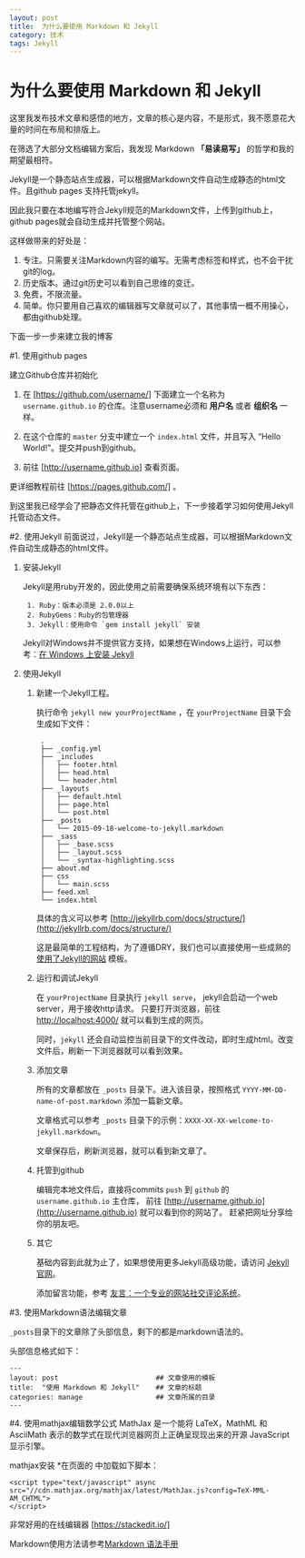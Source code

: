 ```yaml
---
layout: post
title:  为什么要使用 Markdown 和 Jekyll
category: 技术
tags: Jekyll
---
```


# 为什么要使用 Markdown 和 Jekyll
这里我发布技术文章和感悟的地方，文章的核心是内容，不是形式，我不愿意花大量的时间在布局和排版上。

在筛选了大部分文档编辑方案后，我发现 Markdown **「易读易写」** 的哲学和我的期望最相符。

Jekyll是一个静态站点生成器，可以根据Markdown文件自动生成静态的html文件。且github pages 支持托管jekyll。

因此我只要在本地编写符合Jekyll规范的Markdown文件，上传到github上，github pages就会自动生成并托管整个网站。

这样做带来的好处是：

1. 专注。只需要关注Markdown内容的编写。无需考虑标签和样式，也不会干扰git的log。
2. 历史版本。通过git历史可以看到自己思维的变迁。
4. 免费，不限流量。
5. 简单。你只要用自己喜欢的编辑器写文章就可以了，其他事情一概不用操心，都由github处理。

下面一步一步来建立我的博客

#1. 使用github pages

建立Github仓库并初始化

1. 在 [https://github.com/username/] 下面建立一个名称为 `username.github.io` 的仓库。注意username必须和 **用户名** 或者 **组织名** 一样。

2. 在这个仓库的 `master` 分支中建立一个 `index.html` 文件，并且写入 “Hello World!”。提交并push到github。

3. 前往 [http://username.github.io] 查看页面。

更详细教程前往 [https://pages.github.com/] 。

到这里我已经学会了把静态文件托管在github上，下一步接着学习如何使用Jekyll托管动态文件。

#2. 使用Jekyll
前面说过，Jekyll是一个静态站点生成器，可以根据Markdown文件自动生成静态的html文件。

1. 安装Jekyll

    Jekyll是用ruby开发的，因此使用之前需要确保系统环境有以下东西：

        1. Ruby：版本必须是 2.0.0以上
        2. RubyGems：Ruby的包管理器
        3. Jekyll：使用命令 `gem install jekyll` 安装

    Jekyll对Windows并不提供官方支持，如果想在Windows上运行，可以参考：[在 Windows 上安装 Jekyll ](http://cn.yizeng.me/2013/05/10/setup-jekyll-on-windows/)

2. 使用Jekyll

    1. 新建一个Jekyll工程。

        执行命令 `jekyll new yourProjectName` ，在 `yourProjectName` 目录下会生成如下文件：

            .
            ├── _config.yml
            ├── _includes
            │   ├── footer.html
            │   ├── head.html
            │   └── header.html
            ├── _layouts
            │   ├── default.html
            │   ├── page.html
            │   └── post.html
            ├── _posts
            │   └── 2015-09-18-welcome-to-jekyll.markdown
            ├── _sass
            │   ├── _base.scss
            │   ├── _layout.scss
            │   └── _syntax-highlighting.scss
            ├── about.md
            ├── css
            │   └── main.scss
            ├── feed.xml
            └── index.html

        具体的含义可以参考 [http://jekyllrb.com/docs/structure/](http://jekyllrb.com/docs/structure/)

        这是最简单的工程结构，为了遵循DRY，我们也可以直接使用一些成熟的 [使用了Jekyll的网站] 模板。

    2. 运行和调试Jekyll

        在 `yourProjectName` 目录执行 `jekyll serve`，
        jekyll会启动一个web server，用于接收http请求。
        只要打开浏览器，前往 [http://localhost:4000/](http://localhost:4000/) 就可以看到生成的网页。

        同时，`jekyll` 还会自动监控当前目录下的文件改动，即时生成html。改变文件后，刷新一下浏览器就可以看到效果。

    3. 添加文章

        所有的文章都放在 `_posts` 目录下。进入该目录，按照格式 `YYYY-MM-DD-name-of-post.markdown` 添加一篇新文章。

        文章格式可以参考 `_posts` 目录下的示例：`XXXX-XX-XX-welcome-to-jekyll.markdown`。

        文章保存后，刷新浏览器，就可以看到新文章了。

    4. 托管到github

        编辑完本地文件后，直接将commits `push` 到 `github` 的 `username.github.io` 主仓库，
        前往 [http://username.github.io](http://username.github.io) 就可以看到你的网站了。
        赶紧把网址分享给你的朋友吧。

    5. 其它

        基础内容到此就为止了，如果想使用更多Jekyll高级功能，请访问 [Jekyll官网]。

        添加留言功能，参考 [友言：一个专业的网站社交评论系统]。



#3. 使用Markdown语法编辑文章

`_posts`目录下的文章除了头部信息，剩下的都是markdown语法的。

头部信息格式如下：

    ---
    layout: post                        ## 文章使用的模板
    title:  "使用 Markdown 和 Jekyll"    ## 文章的标题
    categories: manage                  ## 文章所属的目录
    ---

#4. 使用mathjax编辑数学公式
MathJax 是一个能将 LaTeX，MathML 和 AsciiMath 表示的数学式在现代浏览器网页上正确呈现现出来的开源 JavaScript 显示引擎。

mathjax安装
*在页面的 <head> 中加载如下脚本：

```
<script type="text/javascript" async src="//cdn.mathjax.org/mathjax/latest/MathJax.js?config=TeX-MML-AM_CHTML">
</script>
```

非常好用的在线编辑器 [https://stackedit.io/]



Markdown使用方法请参考[Markdown 语法手册]


[https://github.com/username/]: https://github.com/username/
[https://pages.github.com/]:    https://pages.github.com/
[http://username.github.io]:    http://username.github.io
[使用了Jekyll的网站]:             http://jekyllrb.com/docs/sites/
[Jekyll官网]:                    http://jekyllrb.com/
[友言：一个专业的网站社交评论系统]:  http://www.uyan.cc/
[https://stackedit.io/]:  https://stackedit.io/

[Markdown 语法手册]:  http://blog.leanote.com/post/freewalk/Markdown-%E8%AF%AD%E6%B3%95%E6%89%8B%E5%86%8C